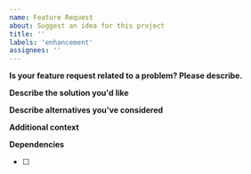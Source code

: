 ```yaml
---
name: Feature Request
about: Suggest an idea for this project
title: ''
labels: 'enhancement'
assignees: ''
---
```


<!-- Thanks for taking the time to request a feature! Please fill in the following. -->
<!-- If this relates to a bug you've found, please file a Bug Report instead. -->
<!-- We'll be in touch if we need any other information. -->
<!-- Once submitted, follow this issue's progress on the project board. -->
<!-- Notes like this are comments and won't appear in the report. -->
<!-- WARNING: Make sure no sensitive info is included, such as webhook URLs! -->

**Is your feature request related to a problem? Please describe.**
<!-- A clear and concise description of what the problem is. Ex. I'm always frustrated when [...] -->
<!-- If this relates to a bug you've found, please file a Bug Report instead. -->

**Describe the solution you'd like**
<!-- A clear and concise description of what you want to happen. -->

**Describe alternatives you've considered**
<!-- A clear and concise description of any alternative solutions or features you've considered. -->

**Additional context**
<!-- Add any other context or screenshots about the feature request here. -->
<!-- WARNING: Make sure no sensitive info is included, such as webhook URLs! -->

**Dependencies**
<!-- If this issue depends on another one being resolved, link those issues here and apply a `Blocked` label. -->
<!-- Be sure to explain the dependency! -->
<!-- e.g. - [ ] #2 for Updating the Issue Template -->
<!-- e.g. - [ ] devcodeabode/devcodeabode.github.io#2 for documentation to be added to the website -->
- [ ]
